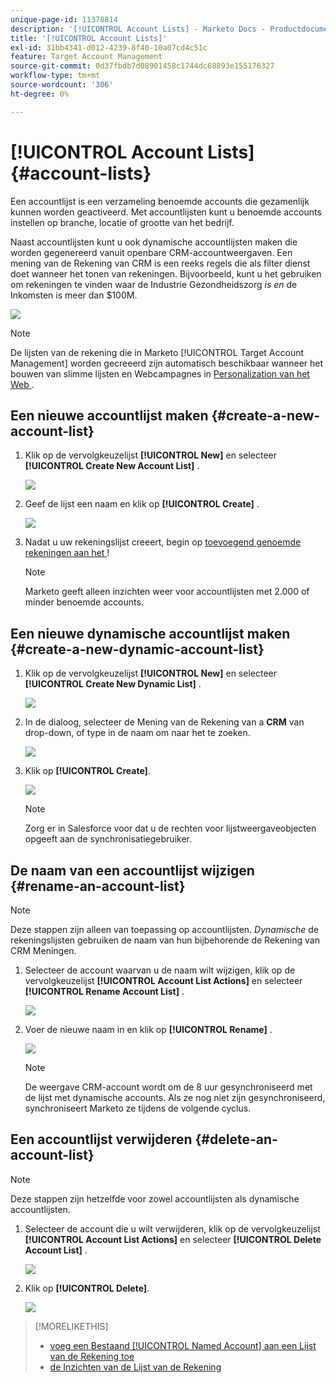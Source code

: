 ```yaml
---
unique-page-id: 11378814
description: '[!UICONTROL Account Lists] - Marketo Docs - Productdocumentatie'
title: '[!UICONTROL Account Lists]'
exl-id: 31bb4341-d012-4239-8f40-10a07cd4c51c
feature: Target Account Management
source-git-commit: 0d37fbdb7d08901458c1744dc68893e155176327
workflow-type: tm+mt
source-wordcount: '306'
ht-degree: 0%

---
```


# [!UICONTROL Account Lists] {#account-lists}

Een accountlijst is een verzameling benoemde accounts die gezamenlijk kunnen worden geactiveerd. Met accountlijsten kunt u benoemde accounts instellen op branche, locatie of grootte van het bedrijf.

Naast accountlijsten kunt u ook dynamische accountlijsten maken die worden gegenereerd vanuit openbare CRM-accountweergaven. Een mening van de Rekening van CRM is een reeks regels die als filter dienst doet wanneer het tonen van rekeningen. Bijvoorbeeld, kunt u het gebruiken om rekeningen te vinden waar de Industrie Gezondheidszorg *is en* de Inkomsten is meer dan $100M.

![](assets/one.png)

>[!NOTE]
>
>De lijsten van de rekening die in Marketo [!UICONTROL Target Account Management] worden gecreeerd zijn automatisch beschikbaar wanneer het bouwen van slimme lijsten en Webcampagnes in [ Personalization van het Web ](/help/marketo/product-docs/web-personalization/using-web-segments/web-segments.md).

## Een nieuwe accountlijst maken {#create-a-new-account-list}

1. Klik op de vervolgkeuzelijst **[!UICONTROL New]** en selecteer **[!UICONTROL Create New Account List]** .

   ![](assets/1a.png)

1. Geef de lijst een naam en klik op **[!UICONTROL Create]** .

   ![](assets/three-0.png)

1. Nadat u uw rekeningslijst creeert, begin op [ toevoegend genoemde rekeningen aan het ](/help/marketo/product-docs/target-account-management/target/named-accounts/add-an-existing-named-account-to-an-account-list.md)!

   >[!NOTE]
   >
   >Marketo geeft alleen inzichten weer voor accountlijsten met 2.000 of minder benoemde accounts.

## Een nieuwe dynamische accountlijst maken {#create-a-new-dynamic-account-list}

1. Klik op de vervolgkeuzelijst **[!UICONTROL New]** en selecteer **[!UICONTROL Create New Dynamic List]** .

   ![](assets/1.png)

1. In de dialoog, selecteer de Mening van de Rekening van a **CRM** van drop-down, of type in de naam om naar het te zoeken.

   ![](assets/image2017-7-18-9-48-23.png)

1. Klik op **[!UICONTROL Create]**.

   ![](assets/step4.jpg)

   >[!NOTE]
   >
   >Zorg er in Salesforce voor dat u de rechten voor lijstweergaveobjecten opgeeft aan de synchronisatiegebruiker.

## De naam van een accountlijst wijzigen {#rename-an-account-list}

>[!NOTE]
>
>Deze stappen zijn alleen van toepassing op accountlijsten. _Dynamische_ de rekeningslijsten gebruiken de naam van hun bijbehorende de Rekening van CRM Meningen.

1. Selecteer de account waarvan u de naam wilt wijzigen, klik op de vervolgkeuzelijst **[!UICONTROL Account List Actions]** en selecteer **[!UICONTROL Rename Account List]** .

   ![](assets/three.png)

1. Voer de nieuwe naam in en klik op **[!UICONTROL Rename]** .

   ![](assets/four.png)

   >[!NOTE]
   >
   >De weergave CRM-account wordt om de 8 uur gesynchroniseerd met de lijst met dynamische accounts. Als ze nog niet zijn gesynchroniseerd, synchroniseert Marketo ze tijdens de volgende cyclus.

## Een accountlijst verwijderen {#delete-an-account-list}

>[!NOTE]
>
>Deze stappen zijn hetzelfde voor zowel accountlijsten als dynamische accountlijsten.

1. Selecteer de account die u wilt verwijderen, klik op de vervolgkeuzelijst **[!UICONTROL Account List Actions]** en selecteer **[!UICONTROL Delete Account List]** .

   ![](assets/five.png)

1. Klik op **[!UICONTROL Delete]**.

   ![](assets/six.png)

>[!MORELIKETHIS]
>
>* [ voeg een Bestaand [!UICONTROL Named Account] aan een Lijst van de Rekening toe ](/help/marketo/product-docs/target-account-management/target/named-accounts/add-an-existing-named-account-to-an-account-list.md)
>* [ de Inzichten van de Lijst van de Rekening ](/help/marketo/product-docs/target-account-management/measure/account-list-insights.md)

